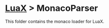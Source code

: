 # [LuaX](https://github.com/AstolfoBrew/LuaX) > MonacoParser

This folder contains the monaco loader for LuaX.

